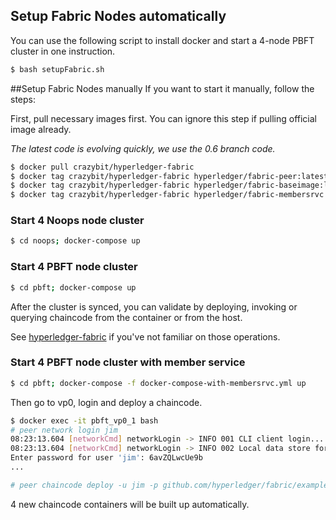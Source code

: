 ## Setup Fabric Nodes automatically

You can use the following script to install docker and start a 4-node PBFT cluster in one instruction.

```sh
$ bash setupFabric.sh
```

##Setup Fabric Nodes manually
If you want to start it manually, follow the steps:

First, pull necessary images first. You can ignore this step if pulling official image already.

*The latest code is evolving quickly, we use the 0.6 branch code.*

```sh
$ docker pull crazybit/hyperledger-fabric
$ docker tag crazybit/hyperledger-fabric hyperledger/fabric-peer:latest
$ docker tag crazybit/hyperledger-fabric hyperledger/fabric-baseimage:latest
$ docker tag crazybit/hyperledger-fabric hyperledger/fabric-membersrvc:latest
```

### Start 4 Noops node cluster

```sh
$ cd noops; docker-compose up
```

### Start 4 PBFT node cluster

```sh
$ cd pbft; docker-compose up
```

After the cluster is synced, you can validate by deploying, invoking or querying chaincode from the container or from the host.

See [hyperledger-fabric](https://github.com/yeasy/docker-hyperledger-fabric) if you've not familiar on those operations.


### Start 4 PBFT node cluster with member service

```sh
$ cd pbft; docker-compose -f docker-compose-with-membersrvc.yml up
```

Then go to vp0, login and deploy a chaincode.

```sh
$ docker exec -it pbft_vp0_1 bash
# peer network login jim
08:23:13.604 [networkCmd] networkLogin -> INFO 001 CLI client login...
08:23:13.604 [networkCmd] networkLogin -> INFO 002 Local data store for client loginToken: /var/hyperledger/production/client/
Enter password for user 'jim': 6avZQLwcUe9b
...

# peer chaincode deploy -u jim -p github.com/hyperledger/fabric/examples/chaincode/go/chaincode_example02 -c '{"Function":"init", "Args": ["a","100", "b", "200"]}'
```

4 new chaincode containers will be built up automatically.
